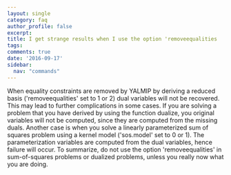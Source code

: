 ```yaml
---
layout: single
category: faq
author_profile: false
excerpt: 
title: I get strange results when I use the option 'removeequalities
tags:
comments: true
date: '2016-09-17'
sidebar:
  nav: "commands"
---
```


When equality constraints are removed by YALMIP by deriving a reduced basis ('removeequalities' set to 1 or 2) dual variables will not be recovered. This may lead to further complications in some cases. If you are solving a problem that you have derived by using the function dualize, you original variables will not be computed, since they are computed from the missing duals. Another case is when you solve a linearly parameterized sum of squares problem using a kernel model ('sos.model' set to 0 or 1). The parameterization variables are computed from the dual variables, hence failure will occur. To summarize, do not use the option 'removeequalities' in sum-of-squares problems or dualized problems, unless you really now what you are doing.
